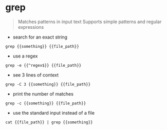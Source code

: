 # grep

> Matches patterns in input text
> Supports simple patterns and regular expressions

- search for an exact string
 
`grep {{something}} {{file_path}}`

- use a regex

`grep -e {{^regex$}} {{file_path}}`

- see 3 lines of context

`grep -C 3 {{something}} {{file_path}}`

- print the number of matches

`grep -c {{something}} {{file_path}}`

- use the standard input instead of a file

`cat {{file_path}} | grep {{something}}`
